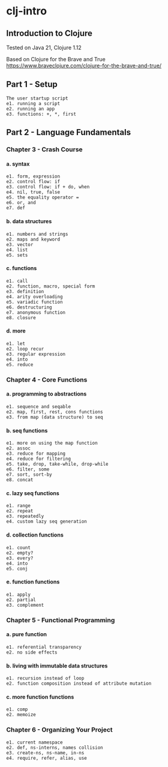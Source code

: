 # clj-intro
## Introduction to Clojure

Tested on Java 21, Clojure 1.12

Based on Clojure for the Brave and True
https://www.braveclojure.com/clojure-for-the-brave-and-true/

## Part 1 - Setup
    The user startup script
    e1. running a script
    e2. running an app
    e3. functions: +, *, first

## Part 2 - Language Fundamentals
### Chapter 3 - Crash Course
#### a. syntax
    e1. form, expression
    e2. control flow: if
    e3. control flow: if + do, when
    e4. nil, true, false
    e5. the equality operator =
    e6. or, and
    e7. def
#### b. data structures
    e1. numbers and strings
    e2. maps and keyword
    e3. vector
    e4. list
    e5. sets
#### c. functions
    e1. call
    e2. function, macro, special form
    e3. definition
    e4. arity overloading
    e5. variadic function
    e6. destructuring
    e7. anonymous function
    e8. closure
#### d. more
    e1. let
    e2. loop recur
    e3. regular expression
    e4. into
    e5. reduce

### Chapter 4 - Core Functions
#### a. programming to abstractions
    e1. sequence and seqable
    e2. map, first, rest, cons functions
    e3. from map (data structure) to seq
#### b. seq functions
    e1. more on using the map function
    e2. assoc
    e3. reduce for mapping
    e4. reduce for filtering
    e5. take, drop, take-while, drop-while
    e6. filter, some
    e7. sort, sort-by
    e8. concat
#### c. lazy seq functions
    e1. range
    e2. repeat
    e3. repeatedly
    e4. custom lazy seq generation
#### d. collection functions
    e1. count
    e2. empty?
    e3. every?
    e4. into
    e5. conj
#### e. function functions
    e1. apply
    e2. partial
    e3. complement

### Chapter 5 - Functional Programming
#### a. pure function
    e1. referential transparency
    e2. no side effects
#### b. living with immutable data structures
    e1. recursion instead of loop
    e2. function composition instead of attribute mutation
#### c. more function functions
    e1. comp
    e2. memoize

### Chapter 6 - Organizing Your Project
    e1. current namespace
    e2. def, ns-interns, names collision
    e3. create-ns, ns-name, in-ns
    e4. require, refer, alias, use
